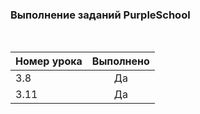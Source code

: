 ### Выполнение заданий PurpleSchool

<br>

| Номер урока | Выполнено |
|:---| :---: |
| 3.8 | Да |
| 3.11 | Да |
